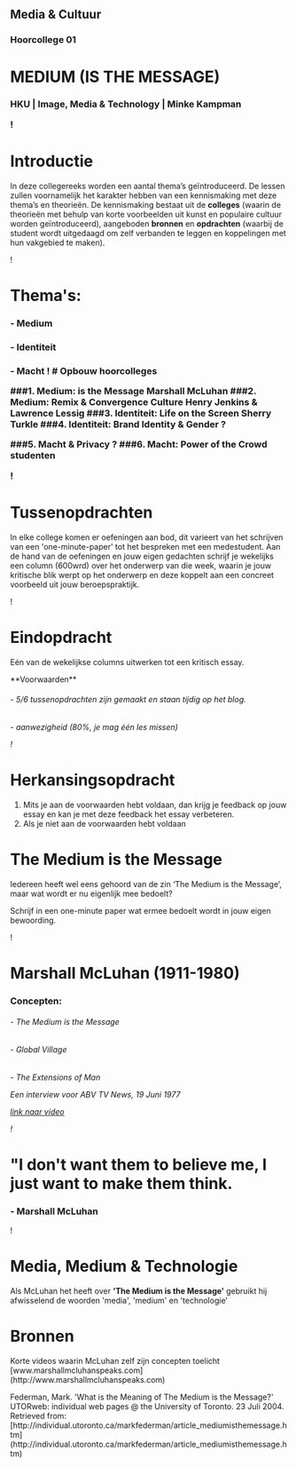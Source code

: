

## Media & Cultuur 
### Hoorcollege 01
# MEDIUM (IS THE MESSAGE)



<h3>HKU | Image, Media & Technology | Minke Kampman

!

# Introductie
In deze collegereeks worden een aantal thema’s geïntroduceerd. De lessen zullen voornamelijk het karakter hebben van een kennismaking met deze thema’s en theorieën. De kennismaking bestaat uit de **colleges** (waarin de theorieën met behulp van korte voorbeelden uit kunst en populaire cultuur worden geïntroduceerd), aangeboden **bronnen** en **opdrachten** (waarbij de student wordt uitgedaagd om zelf verbanden te leggen en koppelingen met hun vakgebied te maken).  

!

# Thema's:
<h3>- Medium
<h3>- Identiteit
<h3>- Macht
!
# Opbouw hoorcolleges

###1. Medium: is the Message
Marshall McLuhan
###2. Medium: Remix & Convergence Culture
Henry Jenkins & Lawrence Lessig
###3. Identiteit: Life on the Screen
Sherry Turkle
###4. Identiteit: Brand Identity & Gender
?

###5. Macht & Privacy
?
###6. Macht: Power of the Crowd
studenten

!

# Tussenopdrachten

<p>In elke college komen er oefeningen aan bod, dit varieert van het schrijven van een 'one-minute-paper' tot het bespreken met een medestudent. Aan de hand van de oefeningen en jouw eigen gedachten schrijf je wekelijks een column (600wrd) over het onderwerp van die week, waarin je jouw kritische blik werpt op het onderwerp en deze koppelt aan een concreet voorbeeld uit jouw beroepspraktijk.  

!
# Eindopdracht
<p>Eén van de wekelijkse columns uitwerken tot een kritisch essay. 
<p>**Voorwaarden**
<h6>- 5/6 tussenopdrachten zijn gemaakt en staan tijdig op het blog.
<h6>- aanwezigheid (80%, je mag één les missen)

!

# Herkansingsopdracht

1. Mits je aan de voorwaarden hebt voldaan, dan krijg je feedback op jouw essay en kan je met deze feedback het essay verbeteren. 
2. Als je niet aan de voorwaarden hebt voldaan


# The Medium is the Message

<p>Iedereen heeft wel eens gehoord van de zin ‘The Medium is the Message’, maar wat wordt er nu eigenlijk mee bedoelt? 
<p>Schrijf in een one-minute paper wat ermee bedoelt wordt in jouw eigen bewoording. 


!

# Marshall McLuhan (1911-1980)

<h3> Concepten:
<h6>- The Medium is the Message
<h6>- Global Village
<h6>- The Extensions of Man
<p>Een interview voor ABV TV News, 19 Juni 1977

[link naar video](https://www.youtube.com/watch?v=gqaRAmO3SCg)


!

# "I don't want them to believe me, I just want to make them think.

### - Marshall McLuhan
!
# Media, Medium & Technologie

Als McLuhan het heeft over **'The Medium is the Message'** gebruikt hij afwisselend de woorden 'media', 'medium' en 'technologie' 

# Bronnen
<p>Korte videos waarin McLuhan zelf zijn concepten toelicht
[www.marshallmcluhanspeaks.com](http://www.marshallmcluhanspeaks.com)
<p>Federman, Mark. 'What is the Meaning of The Medium is the Message?' UTORweb: individual web pages @ the University of Toronto. 23 Juli 2004. Retrieved from: [http://individual.utoronto.ca/markfederman/article_mediumisthemessage.htm](http://individual.utoronto.ca/markfederman/article_mediumisthemessage.htm)
